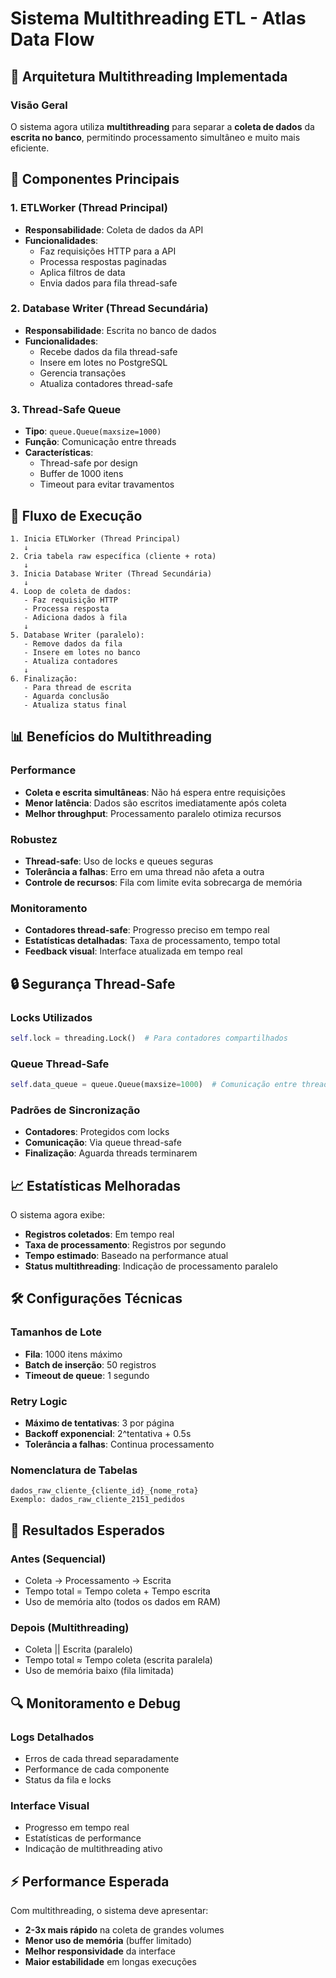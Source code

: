 # Sistema Multithreading ETL - Atlas Data Flow

## 🧵 Arquitetura Multithreading Implementada

### Visão Geral
O sistema agora utiliza **multithreading** para separar a **coleta de dados** da **escrita no banco**, permitindo processamento simultâneo e muito mais eficiente.

## 🔧 Componentes Principais

### 1. ETLWorker (Thread Principal)
- **Responsabilidade**: Coleta de dados da API
- **Funcionalidades**:
  - Faz requisições HTTP para a API
  - Processa respostas paginadas
  - Aplica filtros de data
  - Envia dados para fila thread-safe

### 2. Database Writer (Thread Secundária)
- **Responsabilidade**: Escrita no banco de dados
- **Funcionalidades**:
  - Recebe dados da fila thread-safe
  - Insere em lotes no PostgreSQL
  - Gerencia transações
  - Atualiza contadores thread-safe

### 3. Thread-Safe Queue
- **Tipo**: `queue.Queue(maxsize=1000)`
- **Função**: Comunicação entre threads
- **Características**:
  - Thread-safe por design
  - Buffer de 1000 itens
  - Timeout para evitar travamentos

## 🚀 Fluxo de Execução

```
1. Inicia ETLWorker (Thread Principal)
   ↓
2. Cria tabela raw específica (cliente + rota)
   ↓
3. Inicia Database Writer (Thread Secundária)
   ↓
4. Loop de coleta de dados:
   - Faz requisição HTTP
   - Processa resposta
   - Adiciona dados à fila
   ↓
5. Database Writer (paralelo):
   - Remove dados da fila
   - Insere em lotes no banco
   - Atualiza contadores
   ↓
6. Finalização:
   - Para thread de escrita
   - Aguarda conclusão
   - Atualiza status final
```

## 📊 Benefícios do Multithreading

### Performance
- **Coleta e escrita simultâneas**: Não há espera entre requisições
- **Menor latência**: Dados são escritos imediatamente após coleta
- **Melhor throughput**: Processamento paralelo otimiza recursos

### Robustez
- **Thread-safe**: Uso de locks e queues seguras
- **Tolerância a falhas**: Erro em uma thread não afeta a outra
- **Controle de recursos**: Fila com limite evita sobrecarga de memória

### Monitoramento
- **Contadores thread-safe**: Progresso preciso em tempo real
- **Estatísticas detalhadas**: Taxa de processamento, tempo total
- **Feedback visual**: Interface atualizada em tempo real

## 🔒 Segurança Thread-Safe

### Locks Utilizados
```python
self.lock = threading.Lock()  # Para contadores compartilhados
```

### Queue Thread-Safe
```python
self.data_queue = queue.Queue(maxsize=1000)  # Comunicação entre threads
```

### Padrões de Sincronização
- **Contadores**: Protegidos com locks
- **Comunicação**: Via queue thread-safe
- **Finalização**: Aguarda threads terminarem

## 📈 Estatísticas Melhoradas

O sistema agora exibe:
- **Registros coletados**: Em tempo real
- **Taxa de processamento**: Registros por segundo
- **Tempo estimado**: Baseado na performance atual
- **Status multithreading**: Indicação de processamento paralelo

## 🛠️ Configurações Técnicas

### Tamanhos de Lote
- **Fila**: 1000 itens máximo
- **Batch de inserção**: 50 registros
- **Timeout de queue**: 1 segundo

### Retry Logic
- **Máximo de tentativas**: 3 por página
- **Backoff exponencial**: 2^tentativa + 0.5s
- **Tolerância a falhas**: Continua processamento

### Nomenclatura de Tabelas
```
dados_raw_cliente_{cliente_id}_{nome_rota}
Exemplo: dados_raw_cliente_2151_pedidos
```

## 🎯 Resultados Esperados

### Antes (Sequencial)
- Coleta → Processamento → Escrita
- Tempo total = Tempo coleta + Tempo escrita
- Uso de memória alto (todos os dados em RAM)

### Depois (Multithreading)
- Coleta || Escrita (paralelo)
- Tempo total ≈ Tempo coleta (escrita paralela)
- Uso de memória baixo (fila limitada)

## 🔍 Monitoramento e Debug

### Logs Detalhados
- Erros de cada thread separadamente
- Performance de cada componente
- Status da fila e locks

### Interface Visual
- Progresso em tempo real
- Estatísticas de performance
- Indicação de multithreading ativo

## ⚡ Performance Esperada

Com multithreading, o sistema deve apresentar:
- **2-3x mais rápido** na coleta de grandes volumes
- **Menor uso de memória** (buffer limitado)
- **Melhor responsividade** da interface
- **Maior estabilidade** em longas execuções
